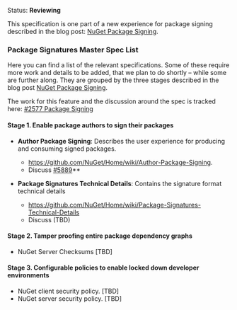 Status: **Reviewing**

This specification is one part of a new experience for package signing described in  the blog post:  [NuGet Package Signing](https://blog.nuget.org/20170809/NuGet-Package-Signing.html).

### Package Signatures Master Spec List

Here you can find a list of the relevant specifications. Some of these require more work and details to be added, that we plan to do shortly – while some are further along. They are grouped by the three stages described in the blog post [NuGet Package Signing](https://blog.nuget.org/20170809/NuGet-Package-Signing.html).

The work for this feature and the discussion around the spec is tracked here: [#2577 Package Signing](https://github.com/NuGet/Home/issues/2577)

#### Stage 1. Enable package authors to sign their packages
- **Author Package Signing**: Describes the user experience for producing and consuming signed packages. 
    - https://github.com/NuGet/Home/wiki/Author-Package-Signing. 
    - Discuss [#5889](https://github.com/NuGet/Home/issues/5889)**

- **Package Signatures Technical Details**: Contains the signature format technical details 
    - https://github.com/NuGet/Home/wiki/Package-Signatures-Technical-Details
    - Discuss (TBD)

#### Stage 2. Tamper proofing entire package dependency graphs 
- NuGet Server Checksums [TBD]

#### Stage 3. Configurable policies to enable locked down developer environments
- NuGet client security policy. [TBD]
- NuGet server security policy. [TBD]